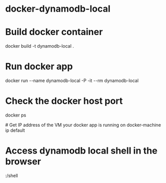 # docker-dynamodb-local

# Build docker container
docker build -t dynamodb-local .

# Run docker app
docker run --name dynamodb-local -P -it --rm dynamodb-local

# Check the docker host port
docker ps

# Get IP address of the VM your docker app is running on
docker-machine ip default

# Access dynamodb local shell in the browser
<IP Address>:<MappedPort>/shell